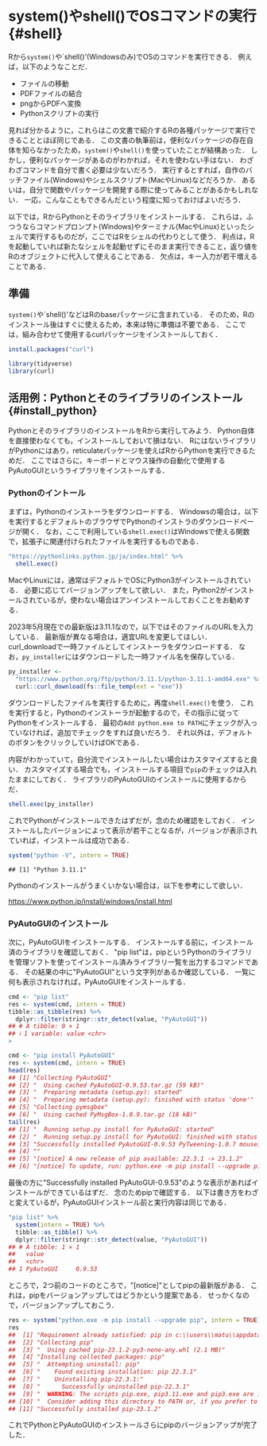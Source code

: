 # system()やshell()でOSコマンドの実行 {#shell}
<!--
-->

Rから`system()`や`shell()'(Windowsのみ)でOSのコマンドを実行できる．
例えば，以下のようなことだ．

- ファイルの移動    
- PDFファイルの結合    
- pngからPDFへ変換   
- Pythonスクリプトの実行   

見れば分かるように，これらはこの文書で紹介するRの各種パッケージで実行できることとほぼ同じである．
この文書の執筆前は，便利なパッケージの存在自体を知らなかったため，`system()`や`shell()`を使っていたことが結構あった．
しかし，便利なパッケージがあるのがわかれば，それを使わない手はない．
わざわざコマンドを自分で書く必要は少ないだろう．
実行するとすれば，自作のバッチファイル(Windows)やシェルスクリプト(MacやLinux)などだろうか．
あるいは，自分で関数やパッケージを開発する際に使ってみることがあるかもしれない．
一応，こんなこともできるんだという程度に知っておけばよいだろう．

以下では，RからPythonとそのライブラリをインストールする．
これらは，ふつうならコマンドプロンプト(Windows)やターミナル(MacやLinux)といったシェルで実行するものだが，ここではRをシェルの代わりとして使う．
利点は，Rを起動していれば新たなシェルを起動せずにそのまま実行できること，返り値をRのオブジェクトに代入して使えることである．
欠点は，キー入力が若干増えることである．

## 準備

`system()`や`shell()'などはRのbaseパッケージに含まれている．
そのため，Rのインストール後はすぐに使えるため，本来は特に準備は不要である．
ここでは，組み合わせて使用するcurlパッケージをインストールしておく．


```r
install.packages("curl")
```


```r
library(tidyverse)
library(curl)
```

## 活用例：Pythonとそのライブラリのインストール {#install_python}

PythonとそのライブラリのインストールをRから実行してみよう．
Python自体を直接使わなくても，インストールしておいて損はない．
RにはないライブラリがPythonにはあり，reticulateパッケージを使えばRからPythonを実行できるためだ．
ここではさらに，キーボードとマウス操作の自動化で使用するPyAutoGUIというライブラリをインストールする．

### Pythonのイントール

まずは，Pythonのインストーラをダウンロードする．
Windowsの場合は，以下を実行するとデフォルトのブラウザでPythonのインストラのダウンロードページが開く．
なお，ここで利用している`shell.exec()`はWindowsで使える関数で，拡張子に関連付けられたファイルを実行するものである．


```r
"https://pythonlinks.python.jp/ja/index.html" %>%
  shell.exec()
```

MacやLinuxには，通常はデフォルトでOSにPython3がインストールされている．
必要に応じてバージョンアップをして欲しい．
また，Python2がインストールされているが，使わない場合はアンインストールしておくことをお勧めする．
<!--
複数のバージョンがインストールされていると，`Python`というコマンドでPython2が起動してしまうためである．

MacやLinuxの場合は，以下のコマンドが可能である．

```r
system("open https://pythonlinks.python.jp/ja/index.html")     # Mac
system("chrome https://pythonlinks.python.jp/ja/index.html &") # Linux
```
-->

2023年5月現在での最新版は3.11.1なので，以下ではそのファイルのURLを入力している．
最新版が異なる場合は，適宜URLを変更してほしい．
curl_downloadで一時ファイルとしてインストーラをダウンロードする．
なお，`py_installer`にはダウンロードした一時ファイル名を保存している．


```r
py_installer <- 
  "https://www.python.org/ftp/python/3.11.1/python-3.11.1-amd64.exe" %>%
  curl::curl_download(fs::file_temp(ext = "exe"))
```


<!--
## TODO
tempfileの削除が必要
-->

ダウンロードしたファイルを実行するために，再度`shell.exec()`を使う．
これを実行すると，Pythonのインストーラが起動するので，その指示に従ってPythonをインストールする．
最初の`Add python.exe to PATH`にチェックが入っていなければ，追加でチェックをすれば良いだろう．
それ以外は，デフォルトのボタンをクリックしていけばOKである．

内容がわかっていて，自分流でインストールしたい場合はカスタマイズすると良い．
カスタマイズする場合でも，インストールする項目で`pip`のチェックは入れたままにしておく．
ライブラリのPyAutoGUIのインストールに使用するからだ．


```r
shell.exec(py_installer)
```

これでPythonがインストールできたはずだが，念のため確認をしておく．
インストールしたバージョンによって表示が若干ことなるが，バージョンが表示されていれば，インストールは成功である．


```r
system("python -V", intern = TRUE)
```

```
## [1] "Python 3.11.1"
```

Pythonのインストールがうまくいかない場合は，以下を参考にして欲しい．

https://www.python.jp/install/windows/install.html

### PyAutoGUIのインストール

<!--

-->

次に，PyAutoGUIをインストールする．
インストールする前に，インストール済のライブラリを確認しておく．
"pip list"は，pipというPythonのライブラリを管理ソフトを使ってインストール済みライブラリ一覧を出力するコマンドである．
その結果の中に"PyAutoGUI"という文字列があるか確認している．
一覧に何も表示されなければ，PyAutoGUIをインストールする．


```r
cmd <- "pip list"
res <- system(cmd, intern = TRUE)
tibble::as_tibble(res) %>%
  dplyr::filter(stringr::str_detect(value, "PyAutoGUI"))
## # A tibble: 0 × 1
## ℹ 1 variable: value <chr>
> 
```


```r
cmd <- "pip install PyAutoGUI"
res <- system(cmd, intern = TRUE)
head(res)
## [1] "Collecting PyAutoGUI"
## [2] "  Using cached PyAutoGUI-0.9.53.tar.gz (59 kB)"              
## [3] "  Preparing metadata (setup.py): started"
## [4] "  Preparing metadata (setup.py): finished with status 'done'"
## [5] "Collecting pymsgbox"
## [6] "  Using cached PyMsgBox-1.0.9.tar.gz (18 kB)"    
tail(res)
## [1] "  Running setup.py install for PyAutoGUI: started"
## [2] "  Running setup.py install for PyAutoGUI: finished with status 'done'"
## [3] "Successfully installed PyAutoGUI-0.9.53 PyTweening-1.0.7 mouseinfo-0.1.3 pygetwindow-0.0.9 pymsgbox-1.0.9 pyperclip-1.8.2 pyrect-0.2.0 pyscreeze-0.1.28"
## [4] ""
## [5] "[notice] A new release of pip available: 22.3.1 -> 23.1.2"
## [6] "[notice] To update, run: python.exe -m pip install --upgrade pip"
```

最後の方に"Successfully installed PyAutoGUI-0.9.53"のような表示があればインストールができているはずだ．
念のためpipで確認する．
以下は書き方をわざと変えているが，PyAutoGUIインストール前と実行内容は同じである．


```r
"pip list" %>%
  system(intern = TRUE) %>%
  tibble::as_tibble() %>%
  dplyr::filter(stringr::str_detect(value, "PyAutoGUI"))
## # A tibble: 1 × 1
##   value               
##   <chr>               
## 1 PyAutoGUI     0.9.53
```

ところで，2つ前のコードのところで，"[notice]"としてpipの最新版がある．
これは，pipをバージョンアップしてはどうかという提案である．
せっかくなので，バージョンアップしておこう．


```r
res <- system("python.exe -m pip install --upgrade pip", intern = TRUE)
res
##  [1] "Requirement already satisfied: pip in c:\\users\\matu\\appdata\\local\\programs\\python\\python~1\\lib\\site-packages (22.3.1)"
##  [2] "Collecting pip"
##  [3] "  Using cached pip-23.1.2-py3-none-any.whl (2.1 MB)"
##  [4] "Installing collected packages: pip"
##  [5] "  Attempting uninstall: pip"
##  [6] "    Found existing installation: pip 22.3.1"
##  [7] "    Uninstalling pip-22.3.1:"
##  [8] "      Successfully uninstalled pip-22.3.1"
##  [9] "  WARNING: The scripts pip.exe, pip3.11.exe and pip3.exe are installed in 'C:\\Users\\matu\\AppData\\Local\\Programs\\Python\\PYTHON~1\\Scripts' which is not on PATH."
## [10] "  Consider adding this directory to PATH or, if you prefer to suppress this warning, use --no-warn-script-location."
## [11] "Successfully installed pip-23.1.2"
```

これでPythonとPyAutoGUIのインストールさらにpipのバージョンアップが完了した．

<!--
## Pythonのスクリプト実行

```
wd <- "D:/matu/work/tmp"
setwd(wd)
system("c:/windows/py.exe pdf.py", intern = TRUE)
shell("pdf.py")
```

## その他の活用法
setwd()
  ワーキングディレクトリの設定
paste0()
  文字列の結合
stringrの関数
stringiの関数
  多くの関数はstringrにラッパーがあるが，文字コードの変換などはstringiの関数が必要
  日本語文字を使わなければ不要
  ファイル名の命名規則を決めておき，お世話にならない方が幸せ
purrr::map()
  for loopの代わり
  # ファイル名を取得する関数など


手作業でも良いが，ファイル数が多かったり，作業回数が多かったりするなら，自動化するのが便利である．
例えば，ファイルの操作やちょっとしたCUIアプリをコマンドでの動作をRでやってしまおうという邪道中の邪道である．
上記の操作をする際は，LinuxやMacであればshellスクリプトとして，Windowsであればバッチファイルとしてコードを書くのが本来の方法である．
しかし，shellスクリプトやバッチファイルのコマンドを体系的に勉強したことはない(その意味ではRの勉強もかなり怪しい)．
ウェブの情報をもとにしつつ，なんとなくコードを書いたことはある．
とはいえ変数の使い方などは特によくわからないので，ちょっとした操作にも時間がかかりそう．
そこで，慣れたRを使って雑多な操作をやっつけてしまおうと考えた．


  ## 
以下のような操作を自動化する．
・複数のフォルダに入ったPDFファイルを1つのPDFに結合
・結合後のファイルを指定場所に移動
・元ファイルを削除

なお，以下は基本的にwindowsでの操作を前提としているが，LinuxやMacでも同じあるいは類似のコマンドで代用できる可能性が高い．
日本語文字が入っていると，操作に若干手間がかかることが多い．


dosコマンド
ls, dir
  ファイル，ディレクトリの一覧を取得
move, copy, remove, rename
  ファイルの移動，コピー，削除, リネーム
cd
  ディレクトリの移動

その他ツール
concatPDF
  PDFの結合など(win10 OK，win11 NG)
  # ConcatPDF /outfile Merged.pdf File1.pdf File2.pdf File3.pdf
 
pdftk
  PDFの結合など(win11 OK)
  pdftk File1.pdf File2.pdf File3.pdf cat output Merged.pdf

ImageMagick
  画像変換など
-->
